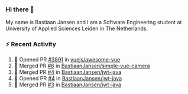 ### Hi there 👋

My name is Bastiaan Jansen and I am a Software Engineering student at University of Applied Sciences Leiden in The Netherlands. 

### ⚡ Recent Activity
<!--START_SECTION:activity-->
1. 💪 Opened PR [#3891](https://github.com/vuejs/awesome-vue/pull/3891) in [vuejs/awesome-vue](https://github.com/vuejs/awesome-vue)
2. 🎉 Merged PR [#6](https://github.com/BastiaanJansen/simple-vue-camera/pull/6) in [BastiaanJansen/simple-vue-camera](https://github.com/BastiaanJansen/simple-vue-camera)
3. 🎉 Merged PR [#4](https://github.com/BastiaanJansen/jwt-java/pull/4) in [BastiaanJansen/jwt-java](https://github.com/BastiaanJansen/jwt-java)
4. 💪 Opened PR [#4](https://github.com/BastiaanJansen/jwt-java/pull/4) in [BastiaanJansen/jwt-java](https://github.com/BastiaanJansen/jwt-java)
5. 🎉 Merged PR [#3](https://github.com/BastiaanJansen/jwt-java/pull/3) in [BastiaanJansen/jwt-java](https://github.com/BastiaanJansen/jwt-java)
<!--END_SECTION:activity-->

<!--
**BastiaanJansen/BastiaanJansen** is a ✨ _special_ ✨ repository because its `README.md` (this file) appears on your GitHub profile.

Here are some ideas to get you started:

- 🔭 I’m currently working on ...
- 🌱 I’m currently learning ...
- 👯 I’m looking to collaborate on ...
- 🤔 I’m looking for help with ...
- 💬 Ask me about ...
- 📫 How to reach me: ...
- 😄 Pronouns: ...
- ⚡ Fun fact: ...
-->
